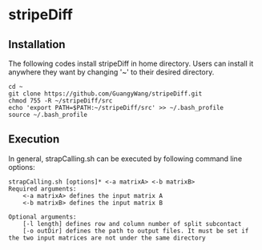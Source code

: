 # stripeDiff

## Installation
The following codes install stripeDiff in home directory. Users can install it anywhere they want by changing '~' to their desired directory.

    cd ~
    git clone https://github.com/GuangyWang/stripeDiff.git
    chmod 755 -R ~/stripeDiff/src
    echo 'export PATH=$PATH:~/stripeDiff/src' >> ~/.bash_profile
    source ~/.bash_profile

Execution
----------
In general, strapCalling.sh can be executed by following command line options:

    strapCalling.sh [options]* <-a matrixA> <-b matrixB>
    Required arguments:
        <-a matrixA> defines the input matrix A
        <-b matrixB> defines the input matrix B
        
    Optional arguments:
        [-l length] defines row and column number of split subcontact
        [-o outDir] defines the path to output files. It must be set if the two input matrices are not under the same directory



